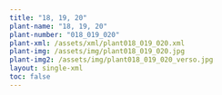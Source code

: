 ```yaml
---
title: "18, 19, 20"
plant-name: "18, 19, 20"
plant-number: "018_019_020"
plant-xml: /assets/xml/plant018_019_020.xml
plant-img: /assets/img/plant018_019_020.jpg
plant-img2: /assets/img/plant018_019_020_verso.jpg
layout: single-xml
toc: false
---
```

